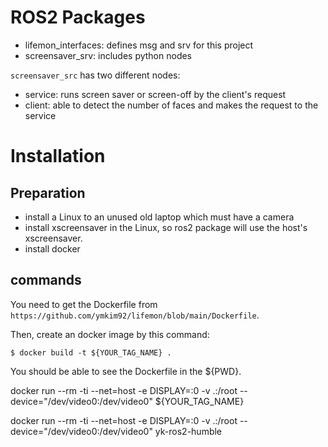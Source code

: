 # ROS2 Packages

- lifemon_interfaces: defines msg and srv for this project
- screensaver_srv: includes python nodes

`screensaver_src` has two different nodes:
- service: runs screen saver or screen-off by the client's request
- client: able to detect the number of faces and makes the request to the service

# Installation

## Preparation
- install a Linux to an unused old laptop which must have a camera
- install xscreensaver in the Linux, so ros2 package will use the host's xscreensaver.
- install docker

## commands
You need to get the Dockerfile from `https://github.com/ymkim92/lifemon/blob/main/Dockerfile`.

Then, create an docker image by this command:
```
$ docker build -t ${YOUR_TAG_NAME} .
```
You should be able to see the Dockerfile in the ${PWD}.


docker run --rm -ti --net=host -e DISPLAY=:0 -v .:/root --device="/dev/video0:/dev/video0" ${YOUR_TAG_NAME}

docker run --rm -ti --net=host -e DISPLAY=:0 -v .:/root --device="/dev/video0:/dev/video0" yk-ros2-humble
